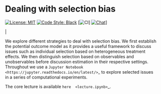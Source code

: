 # Dealing with selection bias


[![License: MIT](https://img.shields.io/badge/License-MIT-yellow.svg)](https://opensource.org/licenses/MIT) [![Code Style: Black](https://img.shields.io/badge/code%20style-black-000000.svg)](https://github.com/psf/black) [![CI](https://github.com/peisenha/TUM-teaching-sample/workflows/CI/badge.svg)] [![Chat](https://img.shields.io/badge/zulip-join_chat-brightgreen.svg)](https://chat.zulip.org)]

|

We explore different strategies to deal with selection bias. We first establish the potential outcome model as it provides a useful framework to discuss issues such as individual selection based on heterogeneous treatment effects. We then distinguish selection based on observables and unobservables before discussion estimation in their respective settings. Throughout we use a `Jupyter Notebook  <https://jupyter.readthedocs.io/en/latest/>`_ to explore selected issues in a series of computational experiments.

The core lecture is available `here  <lecture.ipynb>`_.
